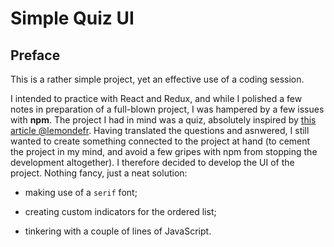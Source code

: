# Simple Quiz UI

<!-- Link to the work-in-progress pen right [here](). -->

## Preface

This is a rather simple project, yet an effective use of a coding session.

I intended to practice with React and Redux, and while I polished a few notes in preparation of a full-blown project, I was hampered by a few issues with **npm**. The project I had in mind was a quiz, absolutely inspired by [this article @lemondefr](https://www.lemonde.fr/les-decodeurs/article/2018/10/25/quiz-les-questions-pas-si-betes-que-vous-vous-posez-en-hiver_5374567_4355770.html). Having translated the questions and asnwered, I still wanted to create something connected to the project at hand (to cement the project in my mind, and avoid a few gripes with npm from stopping the development altogether). I therefore decided to develop the UI of the project. Nothing fancy, just a neat solution:

- making use of a `serif` font;

- creating custom indicators for the ordered list;

- tinkering with a couple of lines of JavaScript.
